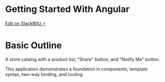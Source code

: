 # Getting Started With Angular

[Edit on StackBlitz ⚡️](https://stackblitz.com/edit/angular-xzhszm-hpeduq)

<h1>Basic Outline</h1>
A store catalog with a product list, "Share" button, and "Notify Me" button.

This application demonstrates a foundation in components, template syntax, two-way binding, and routing. 
